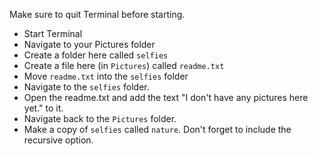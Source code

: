 Make sure to quit Terminal before starting.

* Start Terminal
* Navigate to your Pictures folder
* Create a folder here called `selfies`
* Create a file here (in `Pictures`) called `readme.txt`
* Move `readme.txt` into the `selfies` folder
* Navigate to the `selfies` folder.
* Open the readme.txt and add the text "I don't have any pictures here yet." to
  it.
* Navigate back to the `Pictures` folder.
* Make a copy of `selfies` called `nature`. Don't forget to include the
  recursive option.
